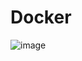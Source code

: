 # Docker
![image](https://github.com/CookieCreams/Dockertp/assets/148908423/4c1efa91-a0c1-4cad-b8ff-a273d772ba34)

